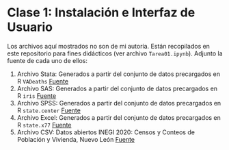 # Clase 1: Instalación e Interfaz de Usuario

Los archivos aquí mostrados no son de mi autoría. Están recopilados en este repositorio para fines didácticos (ver archivo `Tarea01.ipynb`). Adjunto la fuente de cada uno de ellos:
1. Archivo Stata: Generados a partir del conjunto de datos precargados en R `VADeaths` [Fuente](https://www.rdocumentation.org/packages/datasets/versions/3.6.2/topics/VADeaths)
2. Archivo SAS: Generados a partir del conjunto de datos precargados en R `iris` [Fuente](https://www.rdocumentation.org/packages/datasets/versions/3.6.2/topics/iris)
3. Archivo SPSS: Generados a partir del conjunto de datos precargados en R `state.center` [Fuente](https://www.rdocumentation.org/packages/usa/versions/0.1.0/topics/state.center)
4. Archivo Excel: Generados a partir del conjunto de datos precargados en R `state.x77` [Fuente](https://www.rdocumentation.org/packages/datasets/versions/3.6.2/topics/state.x77)
5. Archivo CSV: Datos abiertos INEGI 2020: Censos y Conteos de Población y Vivienda, Nuevo León [Fuente](https://www.inegi.org.mx/servicios/datosabiertos.html)
